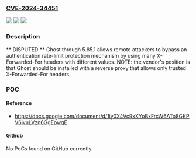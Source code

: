 ### [CVE-2024-34451](https://cve.mitre.org/cgi-bin/cvename.cgi?name=CVE-2024-34451)
![](https://img.shields.io/static/v1?label=Product&message=n%2Fa&color=blue)
![](https://img.shields.io/static/v1?label=Version&message=n%2Fa&color=blue)
![](https://img.shields.io/static/v1?label=Vulnerability&message=n%2Fa&color=brighgreen)

### Description

** DISPUTED ** Ghost through 5.85.1 allows remote attackers to bypass an authentication rate-limit protection mechanism by using many X-Forwarded-For headers with different values. NOTE: the vendor's position is that Ghost should be installed with a reverse proxy that allows only trusted X-Forwarded-For headers.

### POC

#### Reference
- https://docs.google.com/document/d/1iy0X4Vc9xXYoBxFrcW6ATo8GKPV6ivuLVzn6GgEpwqE

#### Github
No PoCs found on GitHub currently.

